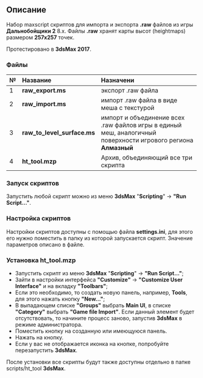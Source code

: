 ## Описание

Набор maxscript скриптов для импорта и экспорта **.raw** файлов из игры **Дальнобойщики 2** 8.x.
Файлы **.raw** хранят карты высот (heightmaps) размером **257x257** точек. 

Протестировано в **3dsMax 2017**.
### Файлы
| № | Название | Назначени  |
| :-- | :-- | :-- |
| 1 |**raw_export.ms** | экспорт .raw файла | 
| 2 |**raw_import.ms** | импорт .raw файла в виде меша с текстурой | 
| 3 |**raw_to_level_surface.ms** | импорт и объединение всех .raw файлов игры в единый меш, аналогичный поверхности игрового региона **Алмазный** |
| 4 | **ht_tool.mzp** | Архив, объединяющий все три скрипта |

### Запуск скриптов
Запустить любой скрипт можно из меню **3dsMax** "**Scripting**" -> **"Run Script..."**.

### Настройка скриптов

Настройки скриптов доступны с помощью файла **settings.ini**, для этого его нужно поместить в папку из которой запускается скрипт. Значение параметров описано в файле. 

### Установка ht_tool.mzp

* Запустить скрипт из меню **3dsMax** "**Scripting**" -> **"Run Script..."**;
* Зайти в настройки интерфейса **"Customize"** -> **"Customize User Interface"** и на вкладку **"Toolbars"**;
* Если это необходимо, то создать новую панель, например, **Tools**, для этого нажать кнопку **"New..."**;
* В выпадающем списке **"Groups"** выбрать **Main UI**, в списке **"Category"** выбрать **"Game file Import"**. Если данный элемент будет отсутствовать, то начините процесс заново, запустив **3dsMax** в режиме администратора.
* Поместить кнопку на созданную или имеющуюся панель.
* Нажать на кнопку.
* Если у вас не отображается иконка на кнопке, попробуйте перезапустить **3dsMax**.

После установки все скрипты будут также доступны отдельно в папке scripts/ht_tool **3dsMax**.


